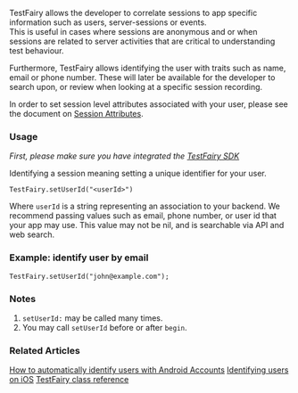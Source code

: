 
TestFairy allows the developer to correlate sessions to app specific information such as users, server-sessions or events.   
This is useful in cases where sessions are anonymous and or when sessions are related to server activities that are critical to understanding test behaviour.

Furthermore, TestFairy allows identifying the user with traits such as name, email or phone number. These will later be available for the developer to search upon, or review when looking at a specific session recording.

In order to set session level attributes associated with your user, please see the document on [Session Attributes](https://docs.testfairy.com/Android/Session_Attributes.html).

### Usage

*First, please make sure you have integrated the [TestFairy SDK](Integrating_Android_SDK.html)*

Identifying a session meaning setting a unique identifier for your user.

`TestFairy.setUserId("<userId>")`

Where `userId` is a string representing an association to your backend. We recommend passing values such as email, phone number, or user id that your app may use. This value may not be nil, and is searchable via API and web search.

### Example: identify user by email

```
TestFairy.setUserId("john@example.com");
```


### Notes

1. `setUserId:` may be called many times. 
2. You may call `setUserId` before or after `begin`.

### Related Articles
[How to automatically identify users with Android Accounts](https://docs.testfairy.com/Android/Identify_with_Android_account.html)
[Identifying users on iOS](https://docs.testfairy.com/iOS_SDK/Identifying_Your_Users.html)
[TestFairy class reference](https://app.testfairy.com/reference/android/com/testfairy/TestFairy.html)
